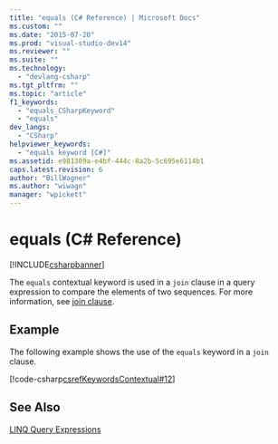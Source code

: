 ```yaml
---
title: "equals (C# Reference) | Microsoft Docs"
ms.custom: ""
ms.date: "2015-07-20"
ms.prod: "visual-studio-dev14"
ms.reviewer: ""
ms.suite: ""
ms.technology: 
  - "devlang-csharp"
ms.tgt_pltfrm: ""
ms.topic: "article"
f1_keywords: 
  - "equals_CSharpKeyword"
  - "equals"
dev_langs: 
  - "CSharp"
helpviewer_keywords: 
  - "equals keyword [C#]"
ms.assetid: e981309a-e4bf-444c-8a2b-5c695e6114b1
caps.latest.revision: 6
author: "BillWagner"
ms.author: "wiwagn"
manager: "wpickett"
---
```

# equals (C# Reference)
[!INCLUDE[csharpbanner](../../../includes/csharpbanner.md)]

The `equals` contextual keyword is used in a `join` clause in a query expression to compare the elements of two sequences. For more information, see [join clause](../../../csharp/language-reference/keywords/join-clause.md).  
  
## Example  
 The following example shows the use of the `equals` keyword in a `join` clause.  
  
 [!code-csharp[csrefKeywordsContextual#12](../../../samples/snippets/csharp/VS_Snippets_VBCSharp/csrefKeywordsContextual/CS/csrefKeywordsContextual.cs#12)]  
  
## See Also  
 [LINQ Query Expressions](../../../csharp/programming-guide/linq-query-expressions/index.md)